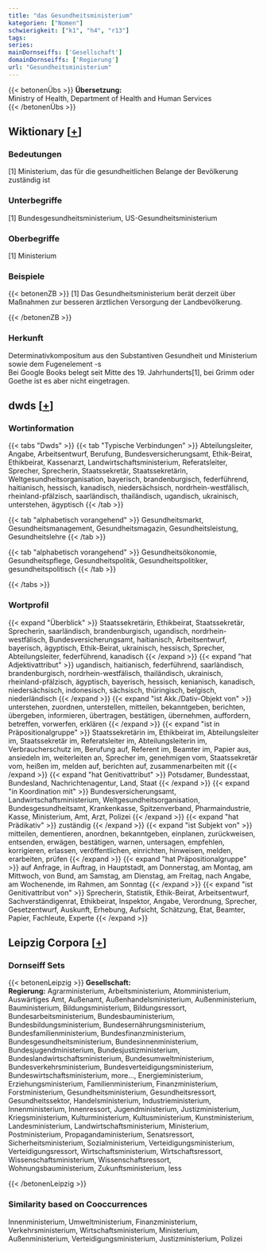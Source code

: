 ```yaml
---
title: "das Gesundheitsministerium"
kategorien: ["Nomen"]
schwierigkeit: ["k1", "h4", "r13"]
tags:
series:
mainDornseiffs: ['Gesellschaft']
domainDornseiffs: ['Regierung']
url: "Gesundheitsministerium"
---
```


{{< betonenÜbs >}}
**Übersetzung:**  
Ministry of Health, Department of Health and Human Services  
{{< /betonenÜbs >}}

## Wiktionary [[+](https://de.wiktionary.org/wiki/Gesundheitsministerium)]

### Bedeutungen
[1] Ministerium, das für die gesundheitlichen Belange der Bevölkerung zuständig ist  

### Unterbegriffe
[1] Bundesgesundheitsministerium, US-Gesundheitsministerium  

### Oberbegriffe
[1] Ministerium  

### Beispiele
{{< betonenZB >}}
[1] Das Gesundheitsministerium berät derzeit über Maßnahmen zur besseren ärztlichen Versorgung der Landbevölkerung.  

{{< /betonenZB >}}
### Herkunft
Determinativkompositum aus den Substantiven Gesundheit und Ministerium sowie dem Fugenelement -s  
Bei Google Books belegt seit Mitte des 19. Jahrhunderts[1], bei Grimm oder Goethe ist es aber nicht eingetragen.  



## dwds [[+](https://www.dwds.de/wb/Gesundheitsministerium)]

### Wortinformation
{{< tabs "Dwds" >}}
{{< tab "Typische Verbindungen" >}}
Abteilungsleiter, Angabe, Arbeitsentwurf, Berufung, Bundesversicherungsamt, Ethik-Beirat, Ethikbeirat, Kassenarzt, Landwirtschaftsministerium, Referatsleiter, Sprecher, Sprecherin, Staatssekretär, Staatssekretärin, Weltgesundheitsorganisation, bayerisch, brandenburgisch, federführend, haitianisch, hessisch, kanadisch, niedersächsisch, nordrhein-westfälisch, rheinland-pfälzisch, saarländisch, thailändisch, ugandisch, ukrainisch, unterstehen, ägyptisch
{{< /tab >}}

{{< tab "alphabetisch vorangehend" >}}
Gesundheitsmarkt, Gesundheitsmanagement, Gesundheitsmagazin, Gesundheitsleistung, Gesundheitslehre
{{< /tab >}}

{{< tab "alphabetisch vorangehend" >}}
Gesundheitsökonomie, Gesundheitspflege, Gesundheitspolitik, Gesundheitspolitiker, gesundheitspolitisch
{{< /tab >}}

{{< /tabs >}}

### Wortprofil
{{< expand "Überblick" >}} Staatssekretärin, Ethikbeirat, Staatssekretär, Sprecherin, saarländisch, brandenburgisch, ugandisch, nordrhein-westfälisch, Bundesversicherungsamt, haitianisch, Arbeitsentwurf, bayerisch, ägyptisch, Ethik-Beirat, ukrainisch, hessisch, Sprecher, Abteilungsleiter, federführend, kanadisch {{< /expand >}}
{{< expand "hat Adjektivattribut" >}} ugandisch, haitianisch, federführend, saarländisch, brandenburgisch, nordrhein-westfälisch, thailändisch, ukrainisch, rheinland-pfälzisch, ägyptisch, bayerisch, hessisch, kenianisch, kanadisch, niedersächsisch, indonesisch, sächsisch, thüringisch, belgisch, niederländisch {{< /expand >}}
{{< expand "ist Akk./Dativ-Objekt von" >}} unterstehen, zuordnen, unterstellen, mitteilen, bekanntgeben, berichten, übergeben, informieren, übertragen, bestätigen, übernehmen, auffordern, betreffen, vorwerfen, erklären {{< /expand >}}
{{< expand "ist in Präpositionalgruppe" >}} Staatssekretärin im, Ethikbeirat im, Abteilungsleiter im, Staatssekretär im, Referatsleiter im, Abteilungsleiterin im, Verbraucherschutz im, Berufung auf, Referent im, Beamter im, Papier aus, ansiedeln im, weiterleiten an, Sprecher im, genehmigen vom, Staatssekretär vom, heißen im, melden auf, berichten auf, zusammenarbeiten mit {{< /expand >}}
{{< expand "hat Genitivattribut" >}} Potsdamer, Bundesstaat, Bundesland, Nachrichtenagentur, Land, Staat {{< /expand >}}
{{< expand "in Koordination mit" >}} Bundesversicherungsamt, Landwirtschaftsministerium, Weltgesundheitsorganisation, Bundesgesundheitsamt, Krankenkasse, Spitzenverband, Pharmaindustrie, Kasse, Ministerium, Amt, Arzt, Polizei {{< /expand >}}
{{< expand "hat Prädikativ" >}} zuständig {{< /expand >}}
{{< expand "ist Subjekt von" >}} mitteilen, dementieren, anordnen, bekanntgeben, einplanen, zurückweisen, entsenden, erwägen, bestätigen, warnen, untersagen, empfehlen, korrigieren, erlassen, veröffentlichen, einrichten, hinweisen, melden, erarbeiten, prüfen {{< /expand >}}
{{< expand "hat Präpositionalgruppe" >}} auf Anfrage, in Auftrag, in Hauptstadt, am Donnerstag, am Montag, am Mittwoch, von Bund, am Samstag, am Dienstag, am Freitag, nach Angabe, am Wochenende, im Rahmen, am Sonntag {{< /expand >}}
{{< expand "ist Genitivattribut von" >}} Sprecherin, Statistik, Ethik-Beirat, Arbeitsentwurf, Sachverständigenrat, Ethikbeirat, Inspektor, Angabe, Verordnung, Sprecher, Gesetzentwurf, Auskunft, Erhebung, Aufsicht, Schätzung, Etat, Beamter, Papier, Fachleute, Experte {{< /expand >}}

## Leipzig Corpora [[+](https://corpora.uni-leipzig.de/en/res?word=Gesundheitsministerium&corpusId=deu_newscrawl-public_2018)]

### Dornseiff Sets
{{< betonenLeipzig >}}
**Gesellschaft:**  
**Regierung:** Agrarministerium, Arbeitsministerium, Atomministerium, Auswärtiges Amt, Außenamt, Außenhandelsministerium, Außenministerium, Bauministerium, Bildungsministerium, Bildungsressort, Bundesarbeitsministerium, Bundesbauministerium, Bundesbildungsministerium, Bundesernährungsministerium, Bundesfamilienministerium, Bundesfinanzministerium, Bundesgesundheitsministerium, Bundesinnenministerium, Bundesjugendministerium, Bundesjustizministerium, Bundeslandwirtschaftsministerium, Bundesumweltministerium, Bundesverkehrsministerium, Bundesverteidigungsministerium, Bundeswirtschaftsministerium, more..., Energieministerium, Erziehungsministerium, Familienministerium, Finanzministerium, Forstministerium, Gesundheitsministerium, Gesundheitsressort, Gesundheitssektor, Handelsministerium, Industrieministerium, Innenministerium, Innenressort, Jugendministerium, Justizministerium, Kriegsministerium, Kulturministerium, Kultusministerium, Kunstministerium, Landesministerium, Landwirtschaftsministerium, Ministerium, Postministerium, Propagandaministerium, Senatsressort, Sicherheitsministerium, Sozialministerium, Verteidigungsministerium, Verteidigungsressort, Wirtschaftsministerium, Wirtschaftsressort, Wissenschaftsministerium, Wissenschaftsressort, Wohnungsbauministerium, Zukunftsministerium, less  

{{< /betonenLeipzig >}}

### Similarity based on Cooccurrences
Innenministerium, Umweltministerium, Finanzministerium, Verkehrsministerium, Wirtschaftsministerium, Ministerium, Außenministerium, Verteidigungsministerium, Justizministerium, Polizei

